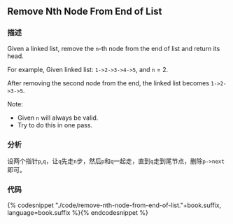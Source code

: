 ## Remove Nth Node From End of List


### 描述

Given a linked list, remove the `n`-th node from the end of list and return its head.

For example, Given linked list: `1->2->3->4->5`, and `n` = 2.

After removing the second node from the end, the linked list becomes `1->2->3->5`.

Note:

*  Given `n` will always be valid.
*  Try to do this in one pass.


### 分析

设两个指针`p`,`q`，让`q`先走`n`步，然后`p`和`q`一起走，直到`q`走到尾节点，删除`p->next`即可。


### 代码

{% codesnippet "./code/remove-nth-node-from-end-of-list."+book.suffix, language=book.suffix %}{% endcodesnippet %}
